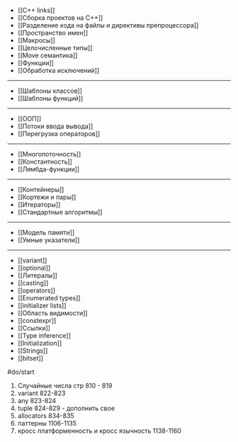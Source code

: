 - [[C++ links]]
- [[Сборка проектов на C++]]
- [[Разделение кода на файлы и директивы препроцессора]]
- [[Пространство имен]]
- [[Макросы]]
- [[Целочисленные типы]]
- [[Move семантика]]
- [[Функции]]
- [[Обработка исключений]]
_______________________________________________________
- [[Шаблоны классов]]
- [[Шаблоны функций]]
_______________________________________________________
- [[ООП]]
- [[Потоки ввода вывода]]
- [[Перегрузка операторов]]
_______________________________________________________
- [[Многопоточность]]
- [[Константность]]
- [[Лямбда-функции]]
_______________________________________________________
- [[Контейнеры]]
- [[Кортежи и пары]]
- [[Итераторы]]
- [[Стандартные алгоритмы]]
_______________________________________________________
- [[Модель памяти]]
- [[Умные указатели]]
_______________________________________________________
- [[variant]]
- [[optional]]
- [[Литералы]]
- [[casting]]
- [[operators]]
- [[Enumerated types]]
- [[initializer lists]]
- [[Область видимости]]
- [[constexpr]]
- [[Ссылки]]
- [[Type inference]]
- [[Initialization]]
- [[Strings]]
- [[bitset]]


#do/start 
1. Случайные числа стр 810 - 819
2. variant 822-823
3. any 823-824
4. tuple 824-829 - дополнить свое
5. allocators 834-835
6. паттерны 1106-1135
7. кросс платформенность и кросс язычность 1138-1160